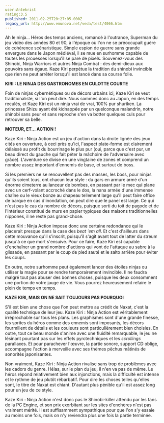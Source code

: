 ```yaml
---
user:Antekrist
rating:3.5
published: 2011-02-25T20:27:05.000Z
legacy_url: http://www.emunova.net/veda/test/4066.htm
---
```

Ah le ninja... Héros des temps anciens, romancé à l'outrance, Superman du jeu vidéo des années 80 et 90, à l'époque où l'on ne se préoccupait guère de cohérence scénaristique. Simple espion de guerre sans grande envergure dans le Japon médiéval, il se mue en surhomme capable de toutes les prouesses lorsqu'il se pare de pixels. Souvenez-vous des Shinobi, Ninja Warriors et autres Ninja Combat : des demi-dieux aux pouvoirs sans égaux. Kaze Kiri perpétue la tradition du shinobi invincible que rien ne peut arrêter lorsqu'il est lancé dans sa course folle.  

  

**KIRI : LE NINJA DES GASTRONOMES EN CULOTTE COURTE**  

Foin de ninjas cybernétiques ou de décors urbains ici, Kaze Kiri se veut traditionaliste, si l'on peut dire. Nous sommes donc au Japon, en des temps reculés, et Kaze Kiri est un ninja vrai de vrai, 100% pur shuriken. La princesse Shizu ayant été kidnappée par un quelconque malandrin, notre shinobi sans peur et sans reproche s'en va botter quelques culs pour retrouver sa belle.  

  

**MOTEUR, ET... ACTION !**  

Kaze Kiri : Ninja Action est un jeu d'action dans la droite lignée des jeux cités en ouverture, à ceci près qu'ici, l'aspect plate-forme est clairement délaissé au profit du bourrinage le plus pur (oui, parce que c'est pur, un beau direct du gauche qui fait péter la mâchoire de l'adversaire avec grâce). L'aventure se divise en une vingtaine de zones et comprend un nombre assez important d'ennemis de base, et surtout de boss.  

Si les premiers ne se renouvellent pas des masses, les boss, pour ninjas qu'ils soient tous, ont chacun leur style : du gars en armure armé d'un énorme cimeterre au lanceur de bombes, en passant par le mec qui plane avec un cerf-volant accroché dans le dos, la nana armée d'une immense chaîne ou le vieux bonze au chapeau tellement large qu'il peut faire office de barque en cas d'inondation, on peut dire que le panel est large. Ce qui n'est pas le cas du nombre de décors, puisque sorti du toit de pagode et de l'intérieur constitué de murs en papier typiques des maisons traditionnelles nippones, il ne reste pas grand-chose.  

Kaze Kiri : Ninja Action impose donc une certaine redondance qui le placerait presque dans la case des _beat 'em all_. Et c'est d'ailleurs dans cette mouvance qu'il s'inscrit, puisqu'il s'agit avant tout de latter du streum jusqu'à ce que mort s'ensuive. Pour ce faire, Kaze Kiri est capable d'enchaîner un grand nombre d'actions qui vont de l'attaque au sabre à la glissade, en passant par le coup de pied sauté et le salto arrière pour éviter les coups.  

En outre, notre surhomme peut également lancer des étoiles ninjas ou utiliser la magie pour se rendre temporairement invincible. Il ne faudra malgré tout pas abuser des bonnes choses, puisque les deux consomment une portion de votre jauge de vie. Vous pourrez heureusement refaire le plein de temps en temps.  

  

**KAZE KIRI, MAIS ON NE SAIT TOUJOURS PAS POURQUOI**  

S'il est bien une chose que l'on peut mettre au crédit de Naxat, c'est la qualité technique de leur jeu. Kaze Kiri : Ninja Action est véritablement irréprochable sur tous les plans. Les graphismes sont d'une grande finesse, les sprites du héros comme des ennemis sont imposants, les décors fourmillent de détails et les couleurs sont particulièrement bien choisies. En outre, tout ce beau monde s'anime avec une fluidité remarquable, le jeu ne lésinant pourtant pas sur les effets pyrotechniques et les _scrollings_ parallaxes. Et pour parachever l'œuvre, la partie sonore, support CD oblige, accompagne l'action à merveille avec ses thèmes pêchus mâtinés de sonorités japonisantes.  

Non vraiment, Kaze Kiri : Ninja Action rivalise sans trop de problèmes avec les cadors du genre. Hélas, sur le plan du jeu, il n'en va pas de même. Le héros répond relativement bien aux injonctions, mais la difficulté est intense et le rythme de jeu plutôt rébarbatif. Pour dire les choses telles qu'elles sont, le titre de Naxat est chiant. D'autant plus pénible qu'il est assez long pour un jeu de ce style.  

Kaze Kiri : Ninja Action n'est donc pas le Shinobi-killer attendu par les fans de la PC Engine, et son prix exorbitant sur les sites d'enchères n'est pas vraiment mérité. Il est suffisamment sympathique pour que l'on s'y essaie au moins une fois, mais on n'y reviendra plus une fois la partie terminée.